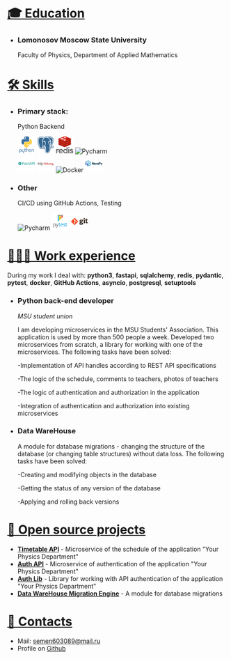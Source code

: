 <a style="display:none;">Semyon Grigoryev CV</a>
# <a id="education" href="#education">🎓 Education</a>

* ### Lomonosov Moscow State University
    Faculty of Physics, Department of Applied Mathematics

# <a id="skills" href="#skills">🛠️ Skills</a>

* ### Primary stack: 
    Python Backend
    <p align="left">
    <img src="https://raw.githubusercontent.com/devicons/devicon/master/icons/python/python-original-wordmark.svg" title="Python" alt="Python" width="40" height="40"/>
    <img src="https://raw.githubusercontent.com/devicons/devicon/master/icons/postgresql/postgresql-plain.svg" title="PostgreSQL" alt="PostgreSQL" width="40" height="40"/>
    <img src="https://raw.githubusercontent.com/devicons/devicon/master/icons/redis/redis-original-wordmark.svg" title="Redis" alt="Java" width="40" height="40"/>
    <img src="assets/icons/pycharm.svg" title="Pycharm" alt="Pycharm" width="40" height="40"/>
    <br/>
    <img src="https://raw.githubusercontent.com/devicons/devicon/master/icons/fastapi/fastapi-original-wordmark.svg" title="FastAPI" alt="FastAPI" width="40" height="40"/>
    <img src="https://raw.githubusercontent.com/devicons/devicon/master/icons/sqlalchemy/sqlalchemy-original-wordmark.svg" title="SQLAlchemy" alt="SQLAlchemy" width="40" height="40"/>
    <img src="assets/icons/docker.svg" title="Docker" alt="Docker" width="40" height="40"/>
    <img src="https://raw.githubusercontent.com/devicons/devicon/master/icons/numpy/numpy-original-wordmark.svg" title="Numpy" alt="Numpy" width="40" height="40"/>
    </p>


* ### Other
    CI/CD using GitHub Actions, Testing
    <p>
    <img src="assets/icons/github.svg" title="Github" alt="Pycharm" width="40" height="40"/>
    <img src="https://raw.githubusercontent.com/devicons/devicon/master/icons/pytest/pytest-original-wordmark.svg" title="pytest" alt="Java" width="40" height="40"/>
    <img src="https://raw.githubusercontent.com/devicons/devicon/master/icons/git/git-original-wordmark.svg" title="Git" alt="Git" width="40" height="40"/>
    </p>

# <a id="works" href="#works">👨🏻‍💻 Work experience</a>

During my work I deal with: **python3**, **fastapi**, **sqlalchemy**, **redis**, **pydantic**, **pytest**, **docker**, **GitHub Actions**, **asyncio**, **postgresql**, **setuptools**

* ### Python back-end developer

    *MSU student union*

    I am developing microservices in the MSU Students' Association. This application is used by more than 500 people a week. Developed two microservices from scratch, a library for working with one of the microservices. The following tasks have been solved:
    
    -Implementation of API handles according to REST API specifications

    -The logic of the schedule, comments to teachers, photos of teachers

    -The logic of authentication and authorization in the application

    -Integration of authentication and authorization into existing microservices


* ### Data WareHouse

    A module for database migrations - changing the structure of the database (or changing
    table structures) without data loss. The following tasks have been solved:

   -Creating and modifying objects in the database

   -Getting the status of any version of the database

   -Applying and rolling back versions
  

# <a id="projects" href="#projects">🧩 Open source projects</a>

* **[Timetable API](https://github.com/profcomff/timetable-api)** - Microservice of the schedule of the application "Your Physics Department"
* **[Auth API](https://github.com/profcomff/auth-api)** - Microservice of authentication of the application "Your Physics Department"
* **[Auth Lib](https://github.com/profcomff/auth-lib)** - Library for working with API authentication of the application "Your Physics Department"
* **[Data WareHouse Migration Engine](https://github.com/grigoriev-semyon/datatool-db-engine)** - A module for database migrations

# <a id="contacts" href="#contacts">📧 Contacts</a>
* Mail: [semen603089@mail.ru](mailto:semen603089@mail.ru)
* Profile on [Github](https://github.com/grigoriev-semyon)
